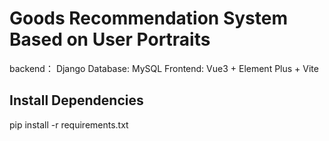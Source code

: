 # Goods Recommendation System Based on User Portraits
backend： Django
Database: MySQL
Frontend: Vue3 + Element Plus + Vite
## Install Dependencies
pip install -r requirements.txt
